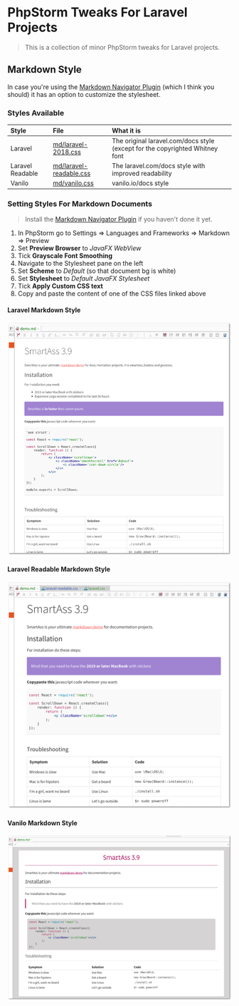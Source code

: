 # PhpStorm Tweaks For Laravel Projects

> This is a collection of minor PhpStorm tweaks for Laravel projects.

## Markdown Style

In case you're using the
[Markdown Navigator Plugin](https://plugins.jetbrains.com/plugin/7896-markdown-navigator) (which I
think you should) it has an option to customize the stylesheet.

### Styles Available

| Style            | File                                               | What it is                                                                   |
|:-----------------|:---------------------------------------------------|:-----------------------------------------------------------------------------|
| Laravel          | [md/laravel-2018.css](md/laravel.css)              | The original laravel.com/docs style (except for the copyrighted Whitney font |
| Laravel Readable | [md/laravel-readable.css](md/laravel-readable.css) | The laravel.com/docs style with improved readability                         |
| Vanilo           | [md/vanilo.css](md/vanilo.css)                     | vanilo.io/docs style                                                         |

### Setting Styles For Markdown Documents

> Install the
> [Markdown Navigator Plugin](https://plugins.jetbrains.com/plugin/7896-markdown-navigator) if you
> haven't done it yet.

1. In PhpStorm go to Settings => Languages and Frameworks => Markdown => Preview
2. Set **Preview Browser** to _JavaFX WebView_
3. Tick **Grayscale Font Smoothing**
4. Navigate to the Stylesheet pane on the left
5. Set **Scheme** to _Default_ (so that document bg is white)
6. Set **Stylesheet** to _Default JavaFX Stylesheet_
7. Tick **Apply Custom CSS text**
8. Copy and paste the content of one of the CSS files linked above

#### Laravel Markdown Style

![Markdown Navigator Laravel Style](md/preview_laravel.png)

#### Laravel Readable Markdown Style

![Markdown Navigator Laravel Readable Style](md/preview_laravel-readable.png)

#### Vanilo Markdown Style

![Markdown Navigator Vanilo Style](md/preview_vanilo.png)

